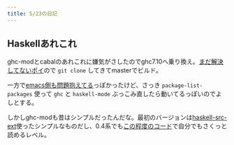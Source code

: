 ```yaml
---
title: 5/23の日記
---
```


## Haskellあれこれ

ghc-modとcabalのあれこれに嫌気がさしたのでghc7.10へ乗り換え。[まだ解決してないポイ](https://github.com/kazu-yamamoto/ghc-mod/issues/437)ので `git clone` してきてmasterでビルド。

一方で[emacs側も問題抱えてる](https://github.com/kazu-yamamoto/ghc-mod/pull/468)っぽかったけど、さっき `package-list-packages` 使って `ghc` と `haskell-mode` ぶっこみ直したら動いてるっぽいのでよしとする。

しかしghc-modも昔はシンプルだったんだな。最初のバージョンは[haskell-src-ext](https://hackage.haskell.org/package/haskell-src-exts)使ったシンプルなものだし、0.4系でも[この程度のコード](https://github.com/kazu-yamamoto/ghc-mod/blob/v0.4.4/Check.hs)で自分でもさくっと読めるレベル。
